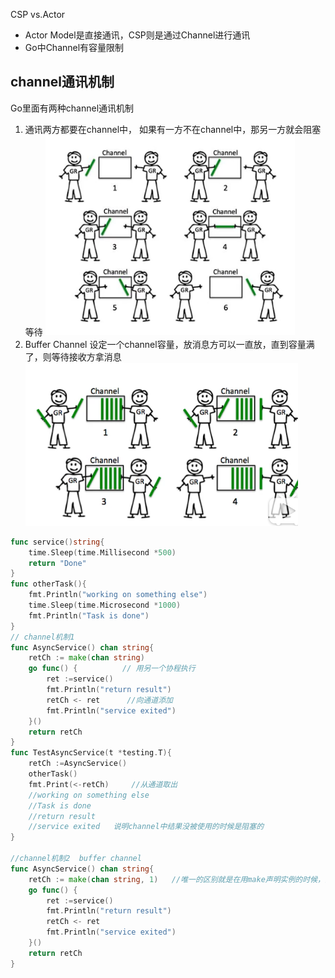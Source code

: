 CSP vs.Actor
- Actor Model是直接通讯，CSP则是通过Channel进行通讯
- Go中Channel有容量限制


## channel通讯机制
Go里面有两种channel通讯机制
1. 通讯两方都要在channel中， 如果有一方不在channel中，那另一方就会阻塞等待
![](../img/channel机制1.PNG)
2.  Buffer Channel
设定一个channel容量，放消息方可以一直放，直到容量满了，则等待接收方拿消息
![](../img/channel机制2.PNG)

```go
func service()string{
	time.Sleep(time.Millisecond *500)
	return "Done"
}
func otherTask(){
	fmt.Println("working on something else")
	time.Sleep(time.Microsecond *1000)
	fmt.Println("Task is done")
}
// channel机制1
func AsyncService() chan string{
	retCh := make(chan string)
	go func() {          // 用另一个协程执行
		ret :=service()
		fmt.Println("return result")
		retCh <- ret      //向通道添加
		fmt.Println("service exited")
	}()
	return retCh
}
func TestAsyncService(t *testing.T){
	retCh :=AsyncService()
	otherTask()
	fmt.Print(<-retCh)     //从通道取出
	//working on something else
	//Task is done
	//return result
	//service exited   说明channel中结果没被使用的时候是阻塞的
}

//channel机制2  buffer channel
func AsyncService() chan string{
	retCh := make(chan string, 1)   //唯一的区别就是在用make声明实例的时候，添加一个buffer容的参数
	go func() {
		ret :=service()
		fmt.Println("return result")
		retCh <- ret
		fmt.Println("service exited")
	}()
	return retCh
}

```

